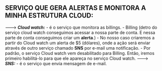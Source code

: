 ## SERVIÇO QUE GERA ALERTAS E MONITORA A MINHA ESTRUTURA CLOUD:
 
---> ***Cloud watch:***
    - é o serviço que monitora as billings.
    - Billing (detro do serviço cloud watch conseguimos acessar a nossa parte de conta. E nessa parte
      de conta conseguimos criar um **alerta**.)
    - No nosso caso criaremos a partir do Cloud watch um alerta de $5 (dólares), onde a ação será enviar através
      de outro serviço chamado **SNS** por e-mail uma notificação.
    - Por padrão, o serviço Cloud watch vem desabilitado para Billing. Então, iremos primeiro habilitá-lo
      para que ele apareça no serviço Cloud watch.
---> ***SNS:***
    - é o serviço que envia mensagem de e-mail.
   